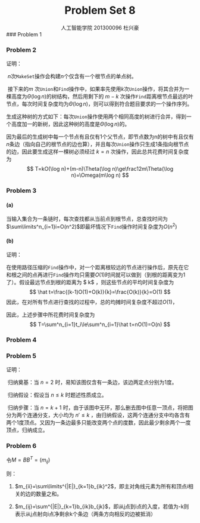 <center>
    <h1>
        Problem Set 8
    </h1>
    <p1>人工智能学院 201300096 杜兴豪</p1>
</center>
### Problem 1















### Problem 2

证明：

​		$n$次`MakeSet`操作会构建$n$个仅含有一个根节点的单点树。

​		接下来的$m$ 次`Union`和`Find`操作中，如果率先使用$k$次`Union`操作，将其合并为一棵高度为$\Theta(\log n)$的树结构，然后用剩下的 $m-k$ 次操作`Find`距离根节点最远的叶节点，每次时间复杂度均为$\Theta(\log n)$，则可以得到符合题目要求的一个操作序列。

​		生成这种树的方式如下：每次`Union`操作使用两个相同高度的树进行合并，得到一个高度加一的新树，因此这种树的高度是$\Theta(\log n)$的。

​		因为最后的生成树中每一个节点有且仅有1个父节点，即节点数为n的树中有且仅有$n$条边（指向自己的根节点的边也算），并且每次`Union`操作只生成1条指向根节点的边，因此要生成这样一棵树必须经过 $k=n$ 次操作，因此总共花费时间复杂度为
$$
T=kO(\log n)+(m-n)\Theta(\log n)\ge\frac12m\Theta(\log n)=\Omega(m\log n)
$$

### Problem 3

#### (a)

当输入集合为一条链时，每次查找都从当前点到根节点，总查找时间为$\sum\limits^n_{i=1}i=O(n^2)$即最坏情况下`Find`操作时间复杂度为$O(n^2)$

#### (b)

证明：

​		在使用路径压缩的`Find`操作中，对一个距离根较远的节点进行操作后，原先在它和根之间的点再进行`Find`操作均只需要$O(1)$时间就可以做到（到根的距离变为1了）。假设最远节点到根的距离为 $ k$ ，则这些节点的平均时间复杂度为
$$
\hat t=\frac{(k-1)O(1)+O(k)}{k}=\frac{O(k)}{k}=O(1)
$$
因此，在对所有节点进行查找的过程中，总的均摊时间复杂度不超过$O(1)$，

因此，上述步骤中所花费时间复杂度为
$$
T=\sum^n_{i=1}t_i\le\sum^n_{i=1}\hat t=nO(1)=O(n)
$$

### Problem 4





















### Problem 5

证明：

​	归纳奠基：当 $n=2$ 时，易知该图仅含有一条边，该边两定点分别为1度。

​	归纳假设：假设当 $n\le k$ 时题述性质成立。

​	归纳步骤：当 $n=k+1$ 时，由于该图中无环，那么删去图中任意一顶点，将把图分为两个连通分支，大小均为 $n'\le k$ ，由归纳假设，这两个连通分支中均各含有两个1度顶点。又因为一条边最多只能改变两个点的度数，因此最少剩余两个一度顶点，归纳成立。

### Problem 6

令$M=BB^T=(m_{ij})$

则：

1. $m_{ii}=\sum\limits^{|E|}_{k=1}b_{ik}^2$，即主对角线元素为所有和顶点$i$相关的边的数量之和。

2. $m_{ij}=\sum^{|E|}_{k=1}b_{ik}b_{jk}$，即从j点到i点的入度，若值为-k则表示从j点射向i点净剩余k个条边（两条方向相反的边被抵消）